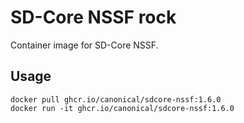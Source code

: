 # SD-Core NSSF rock

Container image for SD-Core NSSF.

## Usage

```console
docker pull ghcr.io/canonical/sdcore-nssf:1.6.0
docker run -it ghcr.io/canonical/sdcore-nssf:1.6.0
```
